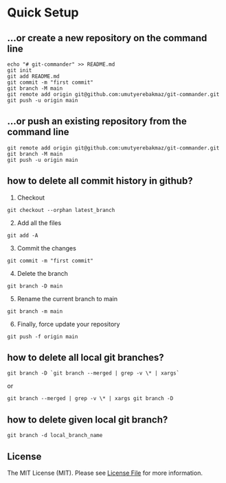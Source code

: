 

# Quick Setup

## …or create a new repository on the command line
```
echo "# git-commander" >> README.md
git init
git add README.md
git commit -m "first commit"
git branch -M main
git remote add origin git@github.com:umutyerebakmaz/git-commander.git
git push -u origin main
```

## …or push an existing repository from the command line

```
git remote add origin git@github.com:umutyerebakmaz/git-commander.git
git branch -M main
git push -u origin main
```

## how to delete all commit history in github?

1. Checkout
```
git checkout --orphan latest_branch
```

2. Add all the files
```
git add -A
```

3. Commit the changes
```
git commit -m "first commit"
```

4. Delete the branch
```
git branch -D main
```

5. Rename the current branch to main
```
git branch -m main
```

6. Finally, force update your repository
```
git push -f origin main
```

## how to delete all local git branches?
```
git branch -D `git branch --merged | grep -v \* | xargs`
```
or 
```
git branch --merged | grep -v \* | xargs git branch -D 
```

## how to delete given local git branch?

```
git branch -d local_branch_name
```
## License

The MIT License (MIT). Please see [License File](https://github.com/umutyerebakmaz/git-commander/blob/main/LICENCE) for more information.